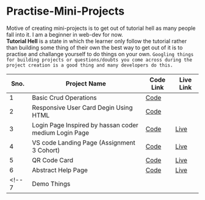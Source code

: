 # Practise-Mini-Projects

Motive of creating mini-projects is to get out of tutorial hell as many people fall into it.
I am a beginner in web-dev for now.<br>
**Tutorial Hell** is a state in which the learner only follow the tutorial rather than building some thing of their own the best way to get out of it is to practise and challange yourself to do things on your own.
``
Googling things for building projects or questions/doubts you come across during the project creation is a good thing and many developers do this.
``

Sno. | Project Name | Code Link | Live Link |
|----| -------------|-----------|-----------|
1|Basic Crud Operations|[Code](https://github.com/pankajsingh016/Practise-Mini-Projects/tree/main/Crud%20Operation%20Using%20HTML%20CSS%20and%20Js)|[]()|
2|Responsive User Card Degin Using HTML|[Code](https://github.com/pankajsingh016/Practise-Mini-Projects/tree/main/Responsive%20Card%20Design)|[]()|
3|Login Page Inspired by hassan coder medium Login Page | [Code](https://github.com/pankajsingh016/Practise-Mini-Projects/tree/main/Login%20Page) |[Live](https://66a735af0aed3bfa2e86f4d4--extraordinary-torrone-702619.netlify.app/)|
4| VS code Landing Page (Assignment 3 Cohort)|[Code](https://github.com/pankajsingh016/Practise-Mini-Projects/tree/main/VsCode%20Landing%20Page%20copy)|[Live](https://66ae80be3cf2b4cc18b521c5--papaya-marzipan-8af442.netlify.app/) 
5| QR Code Card | [Code](https://github.com/pankajsingh016/Practise-Mini-Projects/tree/main/QR%20Code%20Card%20Design) | [Live](https://66cc197b616fe4ea323c85f6--superlative-hamster-64df7a.netlify.app/) |
6| Abstract Help Page | [Code](https://github.com/pankajsingh016/Practise-Mini-Projects/tree/main/Abstract%20Help%20Page%20Copy) | [Live](https://adorable-eclair-4ee2a6.netlify.app/) |
<!-- 7| Demo Things | []() | []() | -->
